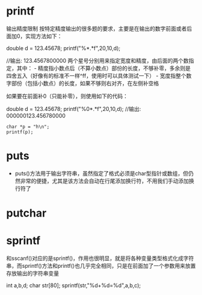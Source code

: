 # printf

输出精度限制
按特定精度输出的很多题的要求，主要是在输出的数字前面或者后面加0，实现方法如下：

double d = 123.45678;
printf("%*.*f",20,10,d);

//输出:
      123.4567800000
两个星号分别用来指定宽度和精度，由后面的两个数指定，其中： - 精度指小数点后（不算小数点）部份的长度，不够补零，多余则是四舍五入（好像有的标准不一样^ff，使用时可以具体测试一下） - 宽度指整个数字部份（包括小数点）的长度，如果不够则右对齐，在左侧补空格

如果要在前面补0（只能补零），则使用如下的代码：

double d = 123.45678;
printf("%0*.*f",20,10,d);
//输出:
000000123.456780000

    char *p = "h\n"; 
    printf(p);

# puts

- puts()方法用于输出字符串，虽然指定了格式必须是char型指针或数组，但仍然非常的便捷，尤其是该方法会自动在行尾添加换行符，不用我们手动添加换行符了

# putchar


# sprintf

和sscanf()对应的是sprintf()，作用也很明显，就是将各种变量类型格式化成字符串，而sprintf()方法和printf()也几乎完全相同，只是在前面加了一个参数用来放置存放输出的字符串变量

int a,b,d;
char str[80];
sprintf(str,"%d+%d=%d",a,b,c);


